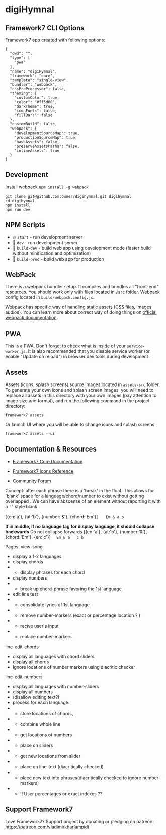 # digiHymnal

## Framework7 CLI Options

Framework7 app created with following options:

```
{
  "cwd": "",
  "type": [
    "pwa"
  ],
  "name": "digiHymnal",
  "framework": "core",
  "template": "single-view",
  "bundler": "webpack",
  "cssPreProcessor": false,
  "theming": {
    "customColor": true,
    "color": "#ff5d00",
    "darkTheme": true,
    "iconFonts": false,
    "fillBars": false
  },
  "customBuild": false,
  "webpack": {
    "developmentSourceMap": true,
    "productionSourceMap": true,
    "hashAssets": false,
    "preserveAssetsPaths": false,
    "inlineAssets": true
  }
}
```

## Development

Install webpack
`npm install -g webpack`

```
git clone git@github.com:owner/digihymnal.git digihymnal
cd digihymnal
npm install
npm run dev
```

## NPM Scripts

* 🔥 `start` - run development server
* 🔧 `dev` - run development server
* 🔧 `build-dev` - build web app using development mode (faster build without minification and optimization)
* 🔧 `build-prod` - build web app for production

## WebPack

There is a webpack bundler setup. It compiles and bundles all "front-end" resources. You should work only with files located in `/src` folder. Webpack config located in `build/webpack.config.js`.

Webpack has specific way of handling static assets (CSS files, images, audios). You can learn more about correct way of doing things on [official webpack documentation](https://webpack.js.org/guides/asset-management/).

## PWA

This is a PWA. Don't forget to check what is inside of your `service-worker.js`. It is also recommended that you disable service worker (or enable "Update on reload") in browser dev tools during development.
## Assets

Assets (icons, splash screens) source images located in `assets-src` folder. To generate your own icons and splash screen images, you will need to replace all assets in this directory with your own images (pay attention to image size and format), and run the following command in the project directory:

```
framework7 assets
```

Or launch UI where you will be able to change icons and splash screens:

```
framework7 assets --ui
```

## Documentation & Resources

* [Framework7 Core Documentation](https://framework7.io/docs/)



* [Framework7 Icons Reference](https://framework7.io/icons/)
* [Community Forum](https://forum.framework7.io)


Concept: after each phrase there is a 'break' in the float. This allows for 'blank' space for a language/chord/number to exist without getting overlapped . We  can have abscense of an element without reporting it with a `''` style blank

[{en:'a'},
{at:'b'},
{number:'&'},
{chord:'Em'}]
`    Em
   &
a
  b     `

**If in middle, if no language tag for display language, it should collapse backwards**
Do not collapse forwards
[{en:'a'},
{at:'b'},
{number:'&'},
{chord:'Em'},
{en:'c'}]
`   Em
    &
a   c
  b     `

Pages:
view-song
- display a 1-2 languages
- display chords
- - display phrases for each chord
- display numbers
- - break up chord-phrase favoring the 1st language
 - edit line test
 - - consolidate lyrics of 1st language
 - - remove number-markers (exact or percentage location ? )
 - - recive user's input
 - - replace number-markers

line-edit-chords
 - display all languages with chord sliders
 - display all chords
 - ignore locations of number markers using diacritic checker

line-edit-numbers
 - display all languages with number-sliders
 - display all numbers
 - (disallow editing text?)
 - process for each language:
 - - store locations of chords, 
 - - combine whole line
 - - get locations of numbers
 - - place on sliders
 - - get new locations from slider
 - - place on line-text (diacritically checked)
 - - place new text into phrases(diacritically checked to ignore number-markers)
 - - !! User percentages or exact indexes ??


## Support Framework7

Love Framework7? Support project by donating or pledging on patreon:
https://patreon.com/vladimirkharlampidi
